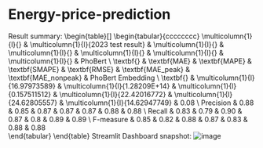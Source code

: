 # Energy-price-prediction
Result summary: 
\begin{table}[]
\begin{tabular}{cccccccc}
\multicolumn{1}{l}{} & \multicolumn{1}{l}{2023 test result} & \multicolumn{1}{l}{}            & \multicolumn{1}{l}{}            & \multicolumn{1}{l}{}            & \multicolumn{1}{l}{}            & \multicolumn{1}{l}{}            & PhoBert           \\
\textbf{}            & \textbf{MAE}                         & \textbf{MAPE}                   & \textbf{SMAPE}                  & \textbf{RMSE}                   & \textbf{MAE\_peak}              & \textbf{MAE\_nonpeak}           & PhoBert Embedding \\
\textbf{}            & \multicolumn{1}{l}{16.97973589}      & \multicolumn{1}{l}{1.28209E+14} & \multicolumn{1}{l}{0.157511512} & \multicolumn{1}{l}{22.42016772} & \multicolumn{1}{l}{24.62805557} & \multicolumn{1}{l}{14.62947749} & 0.08              \\
Precision            & 0.88                                 & 0.85                            & 0.87                            & 0.87                            & 0.87                            & 0.88                            & 0.88              \\
Recall               & 0.83                                 & 0.79                            & 0.90                            & 0.87                            & 0.8                             & 0.89                            & 0.89              \\
F-measure            & 0.85                                 & 0.82                            & 0.88                            & 0.87                            & 0.83                            & 0.88                            & 0.88             
\end{tabular}
\end{table}
Streamlit Dashboard snapshot:
![image](https://github.com/DDKson/Energy-price-prediction/assets/92723196/c84ef0f6-5632-4f77-b0f5-cae896bdd626)
